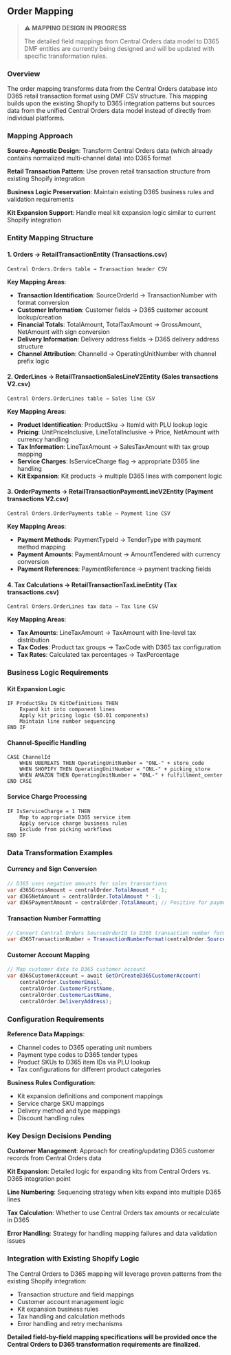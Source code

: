 ## Order Mapping

> **⚠️ MAPPING DESIGN IN PROGRESS**
>
> The detailed field mappings from Central Orders data model to D365 DMF entities are currently being designed and will be updated with specific transformation rules.

### Overview

The order mapping transforms data from the Central Orders database into D365 retail transaction format using DMF CSV structure. This mapping builds upon the existing Shopify to D365 integration patterns but sources data from the unified Central Orders data model instead of directly from individual platforms.

### Mapping Approach

**Source-Agnostic Design**: Transform Central Orders data (which already contains normalized multi-channel data) into D365 format

**Retail Transaction Pattern**: Use proven retail transaction structure from existing Shopify integration

**Business Logic Preservation**: Maintain existing D365 business rules and validation requirements

**Kit Expansion Support**: Handle meal kit expansion logic similar to current Shopify integration

### Entity Mapping Structure

#### 1. Orders → RetailTransactionEntity (Transactions.csv)

```
Central Orders.Orders table → Transaction header CSV
```

**Key Mapping Areas**:

- **Transaction Identification**: SourceOrderId → TransactionNumber with format conversion
- **Customer Information**: Customer fields → D365 customer account lookup/creation
- **Financial Totals**: TotalAmount, TotalTaxAmount → GrossAmount, NetAmount with sign conversion
- **Delivery Information**: Delivery address fields → D365 delivery address structure
- **Channel Attribution**: ChannelId → OperatingUnitNumber with channel prefix logic

#### 2. OrderLines → RetailTransactionSalesLineV2Entity (Sales transactions V2.csv)

```
Central Orders.OrderLines table → Sales line CSV
```

**Key Mapping Areas**:

- **Product Identification**: ProductSku → ItemId with PLU lookup logic
- **Pricing**: UnitPriceInclusive, LineTotalInclusive → Price, NetAmount with currency handling
- **Tax Information**: LineTaxAmount → SalesTaxAmount with tax group mapping
- **Service Charges**: IsServiceCharge flag → appropriate D365 line handling
- **Kit Expansion**: Kit products → multiple D365 lines with component logic

#### 3. OrderPayments → RetailTransactionPaymentLineV2Entity (Payment transactions V2.csv)

```
Central Orders.OrderPayments table → Payment line CSV
```

**Key Mapping Areas**:

- **Payment Methods**: PaymentTypeId → TenderType with payment method mapping
- **Payment Amounts**: PaymentAmount → AmountTendered with currency conversion
- **Payment References**: PaymentReference → payment tracking fields

#### 4. Tax Calculations → RetailTransactionTaxLineEntity (Tax transactions.csv)

```
Central Orders.OrderLines tax data → Tax line CSV
```

**Key Mapping Areas**:

- **Tax Amounts**: LineTaxAmount → TaxAmount with line-level tax distribution
- **Tax Codes**: Product tax groups → TaxCode with D365 tax configuration
- **Tax Rates**: Calculated tax percentages → TaxPercentage

### Business Logic Requirements

#### Kit Expansion Logic

```
IF ProductSku IN KitDefinitions THEN
    Expand kit into component lines
    Apply kit pricing logic ($0.01 components)
    Maintain line number sequencing
END IF
```

#### Channel-Specific Handling

```
CASE ChannelId
    WHEN UBEREATS THEN OperatingUnitNumber = "ONL-" + store_code
    WHEN SHOPIFY THEN OperatingUnitNumber = "ONL-" + picking_store
    WHEN AMAZON THEN OperatingUnitNumber = "ONL-" + fulfillment_center
END CASE
```

#### Service Charge Processing

```
IF IsServiceCharge = 1 THEN
    Map to appropriate D365 service item
    Apply service charge business rules
    Exclude from picking workflows
END IF
```

### Data Transformation Examples

#### Currency and Sign Conversion

```csharp
// D365 uses negative amounts for sales transactions
var d365GrossAmount = centralOrder.TotalAmount * -1;
var d365NetAmount = centralOrder.TotalAmount * -1;
var d365PaymentAmount = centralOrder.TotalAmount; // Positive for payments
```

#### Transaction Number Formatting

```csharp
// Convert Central Orders SourceOrderId to D365 transaction number format
var d365TransactionNumber = TransactionNumberFormat(centralOrder.SourceOrderId, centralOrder.ChannelId);
```

#### Customer Account Mapping

```csharp
// Map customer data to D365 customer account
var d365CustomerAccount = await GetOrCreateD365CustomerAccount(
    centralOrder.CustomerEmail,
    centralOrder.CustomerFirstName,
    centralOrder.CustomerLastName,
    centralOrder.DeliveryAddress);
```

### Configuration Requirements

**Reference Data Mappings**:

- Channel codes to D365 operating unit numbers
- Payment type codes to D365 tender types
- Product SKUs to D365 item IDs via PLU lookup
- Tax configurations for different product categories

**Business Rules Configuration**:

- Kit expansion definitions and component mappings
- Service charge SKU mappings
- Delivery method and type mappings
- Discount handling rules

### Key Design Decisions Pending

**Customer Management**: Approach for creating/updating D365 customer records from Central Orders data

**Kit Expansion**: Detailed logic for expanding kits from Central Orders vs. D365 integration point

**Line Numbering**: Sequencing strategy when kits expand into multiple D365 lines

**Tax Calculation**: Whether to use Central Orders tax amounts or recalculate in D365

**Error Handling**: Strategy for handling mapping failures and data validation issues

### Integration with Existing Shopify Logic

The Central Orders to D365 mapping will leverage proven patterns from the existing Shopify integration:

- Transaction structure and field mappings
- Customer account management logic
- Kit expansion business rules
- Tax handling and calculation methods
- Error handling and retry mechanisms

**Detailed field-by-field mapping specifications will be provided once the Central Orders to D365 transformation requirements are finalized.**

